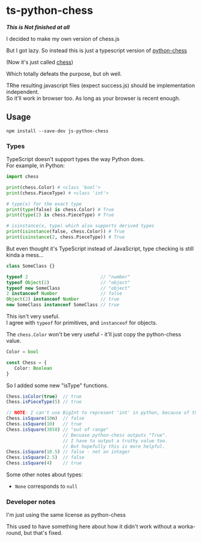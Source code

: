 
# ts-python-chess

***This is Not finished at all***

I decided to make my own version of chess.js

But I got lazy. So instead this is just a typescript version of [python-chess](https://github.com/niklasf/python-chess)

(Now it's just called [chess](https://pypi.org/project/chess/))

Which totally defeats the purpose, but oh well.

TRhe resulting javascript files (expect success.js) should be implementation independent.  
So it'll work in browser too. As long as your browser is recent enough.

## Usage

```npm install --save-dev js-python-chess```

### Types

TypeScript doesn't support types the way Python does.  
For example, in Python:

```python
import chess

print(chess.Color) # <class 'bool'>
print(chess.PieceType) # <class 'int'>

# type(x) for the exact type
print(type(false) is chess.Color) # True
print(type(2) is chess.PieceType) # True

# isinstance(x, type) which also supports derived types
print(isinstance(false, chess.Color)) # True
print(isinstance(2, chess.PieceType)) # True
```

But even thought it's TypeScript instead of JavaScript, type checking is still kinda a mess...

```typescript
class SomeClass {}

typeof 2                           // "number"
typeof Object(2)                   // "object"
typeof new SomeClass               // "object"
2 instanceof Number                // false
Object(2) instanceof Number        // true
new SomeClass instanceof SomeClass // true
```

This isn't very useful.  
I agree with ```typeof``` for primitives, and ```instanceof``` for objects.

The ```chess.Color``` won't be very useful - it'll just copy the python-chess value.

```python
Color = bool
```

```typescript
const Chess = {
   Color: Boolean
}
```

So I added some new "isType" functions.

```typescript
Chess.isColor(true)  // true
Chess.isPieceType(5) // true

// NOTE: I can't use BigInt to represent 'int' in python, because of things like Array[0n]
Chess.isSquare(10n)  // false
Chess.isSquare(10)   // true
Chess.isSquare(3858) // "out of range"
                     // Becuase python-chess outputs "True".
                     // I have to output a truthy value too.
                     // But hopefully this is more helpful.
Chess.isSquare(10.5) // false - not an integer
Chess.isSquare(2.5)  // false
Chess.isSquare(4)    // true
```

Some other notes about types:

* ```None``` corresponds to ```null```

### Developer notes

I'm just using the same license as python-chess

This used to have something here about how it didn't work without a worka-round, but that's fixed.
